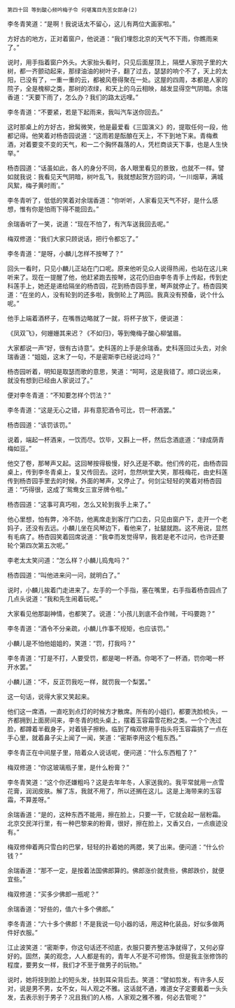     第四十回 等到酸心频吟梅子令 何堪寓目先苦女郎身(2) 

   李冬青笑道：“是啊！我说话太不留心，这儿有两位大画家啦。”

   方好古的地方，正对着窗户，他说道：“我们埋怨北京的天气不下雨，你瞧雨来了。”

   说时，用手指着窗户外头。大家抬头看时，只见后面屋顶上，隔壁人家院子里的大树，都一齐颤动起来，那绿油油的树叶子，翻了过去，瑟瑟的响个不了，天上的太阳，已没有了，一重一重的云，都被风卷得聚在一处。这屋的四周，本都是人家的院子，全是槐柳之类，那树的浓绿，和天上的乌云相映，越发显得空气阴暗。余瑞香道：“天要下雨了，怎么办？我们的路太远哩。”

   李冬青道：“不要紧，若是下起雨来，我叫汽车送你回去。”

   这时那桌上的方好古，掀髯微笑，他是最爱看《三国演义》的，提取任何一段，他都记得。他笑着对杨杏园说道：“这雨若是酝酿在天上，不下到地下来。青梅煮酒，对着要变不变的天气，和一二个胸怀磊落的人，凭栏商谈天下事，也是人生快举。”

   杨杏园道：“话虽如此，各人的身分不同，各人眼里看见的景致，也就不一样。譬如就我说：我看见天气阴暗，树叶乱飞，我就想起贺方回的词，‘一川烟草，满城风絮，梅子黄时雨’。”

   李冬青听了，低低的笑着对余瑞香道：“你听听，人家看见天气不好，是什么感想，惟有你是怕雨下得不能回去。”

   余瑞香听了一笑，说道：“现在不怕了，有汽车送我回去呢。”

   梅双修道：“我们大家只顾说话，把行令都忘了。”

   李冬青道：“是呀，小麟儿怎样不按琴了？”

   回头一看时，只见小麟儿正站在门口呢。原来他听见众人说得热闹，也站在这儿来听来了。现在一提醒了他，他赶紧跑去按琴，这花仍旧由李冬青手上传起，传到史科莲手上，她还是递给隔坐的杨杏园，花到杨杏园手里，琴声就停止了。杨杏园笑道：“在坐的人，没有轮到的还多啦，我倒轮上了两回。我真没有预备，说个什么呢。”

   他手上端着酒杯子，在嘴唇边略就了一就，将杯子放下，便说道：

   《凤双飞》，何姗姗其来迟？《不如归》，等到俺梅子酸心柳皱眉。

   大家都说一声“好，很有古诗意”。史科莲的上手是余瑞香。史科莲回过头去，对余瑞香道：“姐姐，这末了一句，不是密斯李已经说过吗？”

   杨杏园听着，明知是取瑟而歌的意思，笑道：“呵呵，这是我错了。顺口说出来，就没有想到已经由人家说过了。”

   便对李冬青道：“不知要怎样个罚法？”

   李冬青道：“这是无心之错，非有意犯酒令可比，罚一杯酒罢。”

   杨杏园道：“该罚该罚。”

   说着，端起一杯酒来，一饮而尽。饮毕，又斟上一杯，然后念酒底道：“绿成荫青梅如豆。”

   他交了卷，那琴声又起。这回琴按得极慢，好久还是不歇。他们传的花，由杨杏园桌上，传到李冬青桌上，复又传回去。这时，忽然哄堂大笑，那枝梅花，由史科莲传到杨杏园手里去的时候，外面的琴声，又停止了。何剑尘轻轻的笑着对杨杏园道：“巧得很，这成了‘鸳鸯女三宣牙牌令啦。”

   杨杏园道：“这事可真巧啦，怎么又轮到我手上来了。”

   他心里想，怕有弊，冷不防，他离席走到客厅门口去，只见由窗户下，走开一个老妈子，还没有去远。小麟儿坐在风琴边下，看他来了，扯腿就跑。这不用说，显然有毛病了。杨杏园笑着回席说道：“我幸而发觉得早，我若是老不过问，也许还要轮个第四次第五次呢。”

   李老太太笑问道：“怎么样？小麟儿捣鬼吗？”

   杨杏园道：“叫他进来问一问，就明白了。”

   说时，小麟儿挨着门走进来了。左手的一个手指，塞在嘴里，右手指着杨杏园点了几点头说道：“我和先生闹着玩呢。”

   大家看见他那副神情，也都笑了。说道：“小孩儿到底不会作贼，干吗要跑？”

   李冬青道：“酒令不分亲疏，小麟儿作事不规矩，也应该罚。”

   小麟儿是不怕他姐姐的，笑道：“罚，打我吗？”

   李冬青道：“打是不打，人要受罚，都是喝一杯酒。你喝不了一杯酒，罚你喝一杯开水罢。”

   小麟儿道：“不，反正罚我吃一样，就罚我一个梨罢。”

   这一句话，说得大家又笑起来。

   他们这一席酒，一直吃到点灯的时候方才散席。所有的小姐们，都要洗脸梳头，一齐都拥到上面房间来，李冬青的梳头桌上，摆着玉容霜雪花粉之类。一个个洗过脸，都蹲着半截身子，对着镜子擦粉。临到了梅双修用手指头将玉容霜挑了一点在手心里，就着鼻子尖上闻了一闻，笑道：“密斯李用这个粗东西。”

   李冬青正在中间屋子里，陪着众人说话呢，便问道：“什么东西粗了？”

   梅双修道：“你这玻璃瓶子里，是什么粉膏？”

   李冬青笑道：“这个你还嫌粗吗？这是去年年冬，人家送我的。我平常就用一点雪花膏，润润皮肤。解了冻，我就不用了，所以还搁在这儿。这是上海带来的玉容霜，不算差呀。”

   余瑞香道：“是的，这种东西不能用，擦在脸上，只要一干，它就会起一层粉霜。北京交民洋行里，有一种巴黎来的粉膏，很好，擦在脸上，又香又白，一点痕迹没有。”

   梅双修伸着两只雪白的巴掌，轻轻的扑着她的两腮，笑了出来。便问道：“什么价钱？”

   余瑞香道：“那不一定，是按着法国佛郎算的。佛郎涨价就贵些，佛郎跌价，就便宜些。”

   梅双修道：“买多少佛郎一瓶呢？”

   余瑞香道：“好些的，值六十多个佛郎。”

   李冬青道：“六十多个佛郎！不是我说一句小器的话，用这种化装品，好似多做两件好衣服。”

   江止波笑道：“密斯李，你这句话还不彻底，衣服只要齐整洁净就得了，又何必穿好的。固然，美的观念，人人都是有的，青年人不是不可修饰。但是我主张修饰的程度，要男女一样，我们才不至于做男子的玩物。”

   说时，她将技到脸上的短头发，扶到耳朵背后去。笑道：“譬如剪发，有许多人反对，说是男不男，女不女，叫人观之不雅。这话就不通，难道女子定要戴着一头头发，去表示别于男子？况且我们的人格，人家观之雅不雅，何必去管呢？”

